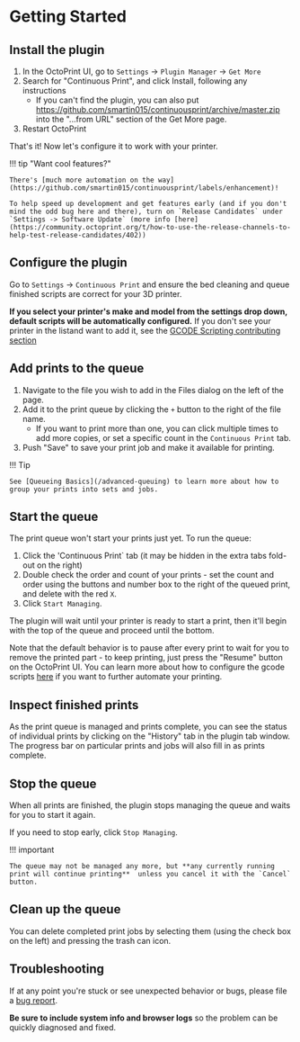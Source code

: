# Getting Started

## Install the plugin

1. In the OctoPrint UI, go to `Settings` -> `Plugin Manager` -> `Get More`
1. Search for "Continuous Print", and click Install, following any instructions
   * If you can't find the plugin, you can also put https://github.com/smartin015/continuousprint/archive/master.zip into the "...from URL" section of the Get More page.
1. Restart OctoPrint

That's it! Now let's configure it to work with your printer.

!!! tip "Want cool features?"

    There's [much more automation on the way](https://github.com/smartin015/continuousprint/labels/enhancement)!

    To help speed up development and get features early (and if you don't mind the odd bug here and there), turn on `Release Candidates` under `Settings -> Software Update` (more info [here](https://community.octoprint.org/t/how-to-use-the-release-channels-to-help-test-release-candidates/402))

## Configure the plugin

Go to `Settings` -> `Continuous Print` and ensure the bed cleaning and queue finished scripts are correct for your 3D printer.

**If you select your printer's make and model from the settings drop down, default scripts will be automatically configured.** If you don't see your printer in the listand want to add it, see the [GCODE Scripting contributing section](/gcode-scripting#contributing)

## Add prints to the queue

1. Navigate to the file you wish to add in the Files dialog on the left of the page.
1. Add it to the print queue by clicking the `+` button to the right of the file name.
   * If you want to print more than one, you can click multiple times to add more copies, or set a specific count in the `Continuous Print` tab.
1. Push "Save" to save your print job and make it available for printing.

!!! Tip

    See [Queueing Basics](/advanced-queuing) to learn more about how to group your prints into sets and jobs.

## Start the queue

The print queue won't start your prints just yet. To run the queue:

1. Click the 'Continuous Print` tab (it may be hidden in the extra tabs fold-out on the right)
1. Double check the order and count of your prints - set the count and order using the buttons and number box to the right of the queued print, and delete with the red `X`.
1. Click `Start Managing`.

The plugin will wait until your printer is ready to start a print, then it'll begin with the top of the queue and proceed until the bottom.

Note that the default behavior is to pause after every print to wait for you to remove the printed part - to keep printing, just press the "Resume" button on the OctoPrint UI. You can learn more about how to configure the gcode scripts [here](/gcode-scripting) if you want to further automate your printing.

## Inspect finished prints

As the print queue is managed and prints complete, you can see the status of individual prints by clicking on the "History" tab in the plugin tab window. The progress bar on particular prints and jobs will also fill in as prints complete.

## Stop the queue

When all prints are finished, the plugin stops managing the queue and waits for you to start it again.

If you need to stop early, click `Stop Managing`.

!!! important

    The queue may not be managed any more, but **any currently running print will continue printing**  unless you cancel it with the `Cancel` button.

## Clean up the queue

You can delete completed print jobs by selecting them (using the check box on the left) and pressing the trash can icon.

## Troubleshooting

If at any point you're stuck or see unexpected behavior or bugs, please file a [bug report](https://github.com/smartin015/continuousprint/issues/new?assignees=&labels=bug&template=bug_report.md&title=).

**Be sure to include system info and browser logs** so the problem can be quickly diagnosed and fixed.
